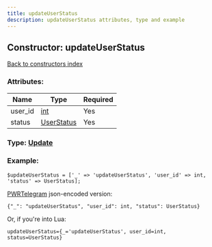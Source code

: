 ```yaml
---
title: updateUserStatus
description: updateUserStatus attributes, type and example
---
```

## Constructor: updateUserStatus  
[Back to constructors index](index.md)



### Attributes:

| Name     |    Type       | Required |
|----------|---------------|----------|
|user\_id|[int](../types/int.md) | Yes|
|status|[UserStatus](../types/UserStatus.md) | Yes|



### Type: [Update](../types/Update.md)


### Example:

```
$updateUserStatus = ['_' => 'updateUserStatus', 'user_id' => int, 'status' => UserStatus];
```  

[PWRTelegram](https://pwrtelegram.xyz) json-encoded version:

```
{"_": "updateUserStatus", "user_id": int, "status": UserStatus}
```


Or, if you're into Lua:  


```
updateUserStatus={_='updateUserStatus', user_id=int, status=UserStatus}

```


